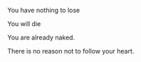 ---
---

You have nothing to lose 

You will die 

You are already naked. 

There is no reason not to follow your heart.


